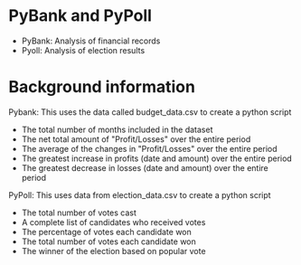# PyBank and PyPoll

- PyBank: Analysis of financial records
- Pyoll: Analysis of election results 

# Background information

Pybank: This uses the data called budget_data.csv to create a python script 

- The total number of months included in the dataset
- The net total amount of "Profit/Losses" over the entire period
- The average of the changes in "Profit/Losses" over the entire period
- The greatest increase in profits (date and amount) over the entire period
- The greatest decrease in losses (date and amount) over the entire period


PyPoll: This uses data from election_data.csv to create a python script

- The total number of votes cast
- A complete list of candidates who received votes
- The percentage of votes each candidate won
- The total number of votes each candidate won
- The winner of the election based on popular vote

